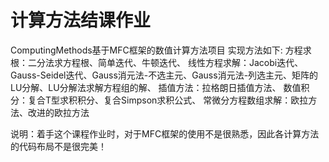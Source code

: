 # 计算方法结课作业

ComputingMethods基于MFC框架的数值计算方法项目
实现方法如下:
  方程求根：二分法求方程根、简单迭代、牛顿迭代、
  线性方程求解：Jacobi迭代、Gauss-Seidel迭代、Gauss消元法-不选主元、Gauss消元法-列选主元、矩阵的LU分解、LU分解法求解方程组的解、
  插值方法：拉格朗日插值方法、
  数值积分：复合T型求积积分、复合Simpson求积公式、
  常微分方程数组求解：欧拉方法、改进的欧拉方法
  

说明：着手这个课程作业时，对于MFC框架的使用不是很熟悉，因此各计算方法的代码布局不是很完美！
